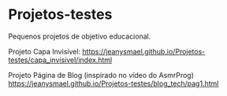 # Projetos-testes
 Pequenos projetos de objetivo educacional.

Projeto Capa Invisível: 
https://jeanysmael.github.io/Projetos-testes/capa_invisivel/index.html

Projeto Página de Blog (inspirado no vídeo do AsmrProg)
https://jeanysmael.github.io/Projetos-testes/blog_tech/pag1.html